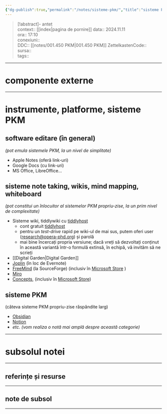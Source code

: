 ```yaml
---
{"dg-publish":true,"permalink":"/notes/sisteme-pkm/","title":"sisteme PKM","tags":[" "],"created":"2024-12-28T15:39:10.087+02:00","updated":"2025-01-15T05:45:10.638+02:00"}
---
```


> [!abstract]- antet  
> context::  [[index\|pagina de pornire]]
> data:: 2024.11.11  
> ora:: 17:10  
> conexiuni::  
> DDC::  [[notes/001.450 PKM\|001.450 PKM]]
> ZettelkastenCode::  
> sursa::  
> tags::  


---

# componente externe  

---

# instrumente, platforme, sisteme PKM
## software editare (în general)
*(pot emula sistemele PKM, la un nivel de simplitate)*
- Apple Notes (oferă link-uri)
- Google Docs (cu link-uri)
- MS Office, LibreOffice...
## sisteme note taking, wikis, mind mapping, whiteboard
*(pot constitui un înlocuitor al sistemelor PKM propriu-zise, la un prim nivel de complexitate)*
- Sisteme wiki, tiddlywiki cu [tiddlyhost](https://opera.tiddlyhost.com/)
	- cont gratuit [tiddlyhost](https://tiddlyhost.com/)
	- pentru un *test-drive* rapid pe wiki-ul de mai sus, putem oferi user (research@opera-phd.org) și parolă
	- mai bine încercați propria versiune; dacă vreți să dezvoltați conținut în această variantă într-o formulă extinsă, în echipă, vă invităm să ne scrieți
- [[Digital Garden\|Digital Garden]]
- [Joplin](https://joplinapp.org/) (în loc de Evernote)
- [FreeMind](https://sourceforge.net/projects/freemind/) (la SourceForge) (inclusiv în [Microsoft Store](https://apps.microsoft.com/detail/9nj0r2c43f8d?hl=en-us&gl=US) )
- [Miro](https://miro.com/)
- [Concepts](https://concepts.app/en/), (inclusiv în [Microsoft Store](https://apps.microsoft.com/detail/9ngqm8fph9wq?launch=true&mode=full&hl=en-us&gl=ro&ocid=bingwebsearch))
## sisteme PKM  
(câteva sisteme PKM propriu-zise răspândite larg)
- [Obsidian](https://obsidian.md/)
- [Notion](https://www.notion.so)
- *etc. (vom realiza o notă mai amplă despre această categorie)*


---
# subsolul notei
---
## referințe și resurse


---
## note de subsol
---


